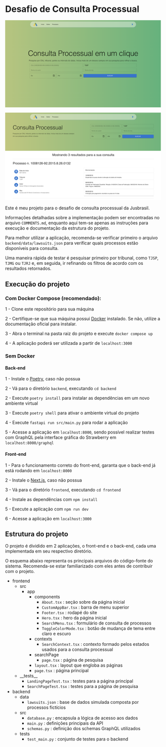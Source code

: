 # Desafio de Consulta Processual

![Print1](/printLandingPage.png)

![Print2](/printSearchPage.png)

Este é meu projeto para o desafio de consulta processual da Jusbrasil.

Informações detalhadas sobre a implementação podem ser encontradas no arquivo `COMMENTS.md`, enquanto aqui tem-se apenas as instruções para execução e documentação da estrutura do projeto.

Para melhor utilizar a aplicação, recomenda-se verificar primeiro o arquivo `backend/data/lawsuits.json` para verificar quais processos estão disponíveis para consulta.

Uma maneira rápida de testar é pesquisar primeiro por tribunal, como `TJSP`, `TJMG` ou `TJRJ` e, em seguida, ir refinando os filtros de acordo com os resultados retornados.

## Execução do projeto

### Com Docker Compose (recomendado):

1 - Clone este repositório para sua máquina

2 - Certifique-se que sua máquina possui [Docker](https://www.docker.com/) instalado. Se não, utilize a documentação oficial para instalar.

3 - Abra o terminal na pasta raiz do projeto e execute `docker compose up`

4 - A aplicação poderá ser utilizada a partir de `localhost:3000`

### Sem Docker

#### Back-end

1 - Instale o [Poetry](https://python-poetry.org/), caso não possua

2 - Vá para o diretório `backend`, executando  `cd backend`

2 - Execute `poetry install` para instalar as dependências em um novo ambiente virtual

3 - Execute `poetry shell` para ativar o ambiente virtual do projeto

4 - Execute `fastapi run src/main.py` para rodar a aplicação

5 - Acesse a aplicação em `localhost:8000`, sendo possível realizar testes com GraphQL pela interface gráfica do Strawberry em `localhost:8000/graphql`

#### Front-end

1 - Para o funcionamento correto do front-end, garanta que o back-end já está rodando em `localhost:8000`

2 - Instale o [Next.js](https://nextjs.org/), caso não possua

3 - Vá para o diretório `frontend`, executando `cd frontend`

4 - Instale as dependências com `npm install`

5 - Execute a aplicação com `npm run dev`

6 - Acesse a aplicação em `localhost:3000`

## Estrutura do projeto

O projeto é dividido em 2 aplicações, o front-end e o back-end, cada uma implementada em seu respectivo diretório.

O esquema abaixo representa os principais arquivos do código-fonte do sistema. Recomenda-se estar familiarizado com eles antes de contribuir com o projeto.

- frontend
  - src
    - app
      - components
        - `About.tsx` : seção sobre da página inicial
        - `CustomAppBar.tsx` : barra de menu superior
        - `Footer.tsx` : rodapé do site
        - `Hero.tsx` : hero da página inicial
        - `SearchMenu.tsx` : formulário de consulta de processos
        - `ToggleColorMode.tsx` : botão de mudança de tema entre claro e escuro
      - contexts
        - `SearchContext.tsx` : contexto formado pelos estados usados para a consulta processual
      - searchPage
        - `page.tsx` : página de pesquisa
      - `layout.tsx` : layout que engloba as páginas
      - `page.tsx` : página principal
  - \_\_tests\_\_
    - `LandingPageTest.tsx` : testes para a página principal
    - `SearchPageTest.tsx` : testes para a página de pesquisa
- backend
  - data
    - `lawsuits.json` : base de dados simulada composta por processos fictícios
  - src
    - `database.py` : encapsula a lógica de acesso aos dados
    - `main.py` : definições principais da API
    - `schemas.py` : definição dos schemas GraphQL utilizados
  - tests
    - `test_main.py` : conjunto de testes para o backend
